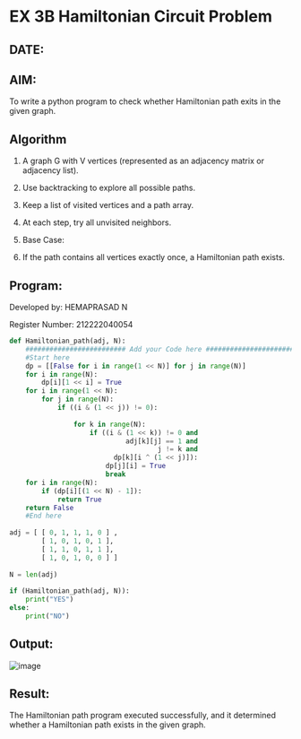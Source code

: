 # EX 3B Hamiltonian Circuit Problem
## DATE:
## AIM:
To write a python program to check whether Hamiltonian path exits in the given graph.

## Algorithm
1. A graph G with V vertices (represented as an adjacency matrix or adjacency list).

2. Use backtracking to explore all possible paths.

3. Keep a list of visited vertices and a path array.

4. At each step, try all unvisited neighbors.

5. Base Case:

6. If the path contains all vertices exactly once, a Hamiltonian path exists.

## Program:

Developed by: HEMAPRASAD N

Register Number:  212222040054

```python
def Hamiltonian_path(adj, N):
    ######################### Add your Code here ##########################
    #Start here
    dp = [[False for i in range(1 << N)] for j in range(N)]
    for i in range(N):
        dp[i][1 << i] = True
    for i in range(1 << N):
        for j in range(N):
            if ((i & (1 << j)) != 0):
 
                for k in range(N):
                    if ((i & (1 << k)) != 0 and
                             adj[k][j] == 1 and
                                     j != k and
                          dp[k][i ^ (1 << j)]):
                        dp[j][i] = True
                        break
    for i in range(N):
        if (dp[i][(1 << N) - 1]):
            return True
    return False
    #End here
    
adj = [ [ 0, 1, 1, 1, 0 ] ,
        [ 1, 0, 1, 0, 1 ],
        [ 1, 1, 0, 1, 1 ],
        [ 1, 0, 1, 0, 0 ] ]
 
N = len(adj)
 
if (Hamiltonian_path(adj, N)):
    print("YES")
else:
    print("NO")

```

## Output:
![image](https://github.com/user-attachments/assets/459e9ae4-44a9-42f4-ab02-7fcaa0a007a4)



## Result:
The Hamiltonian path program executed successfully, and it determined whether a Hamiltonian path exists in the given graph.
